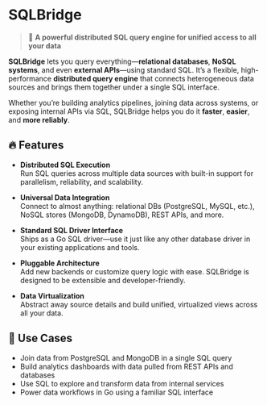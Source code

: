 # SQLBridge

> 🚀 **A powerful distributed SQL query engine for unified access to all your data**

**SQLBridge** lets you query everything—**relational databases**, **NoSQL systems**, and even **external APIs**—using standard SQL. It’s a flexible, high-performance **distributed query engine** that connects heterogeneous data sources and brings them together under a single SQL interface.

Whether you’re building analytics pipelines, joining data across systems, or exposing internal APIs via SQL, SQLBridge helps you do it **faster**, **easier**, and **more reliably**.

## 🔥 Features

- **Distributed SQL Execution**  
  Run SQL queries across multiple data sources with built-in support for parallelism, reliability, and scalability.

- **Universal Data Integration**  
  Connect to almost anything: relational DBs (PostgreSQL, MySQL, etc.), NoSQL stores (MongoDB, DynamoDB), REST APIs, and more.

- **Standard SQL Driver Interface**  
  Ships as a Go SQL driver—use it just like any other database driver in your existing applications and tools.

- **Pluggable Architecture**  
  Add new backends or customize query logic with ease. SQLBridge is designed to be extensible and developer-friendly.

- **Data Virtualization**  
  Abstract away source details and build unified, virtualized views across all your data.

## 🧩 Use Cases

- Join data from PostgreSQL and MongoDB in a single SQL query
- Build analytics dashboards with data pulled from REST APIs and databases
- Use SQL to explore and transform data from internal services
- Power data workflows in Go using a familiar SQL interface
